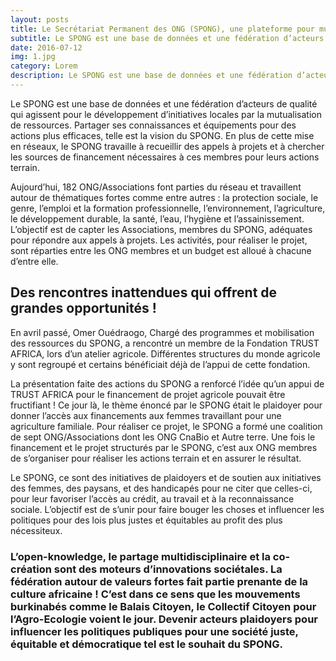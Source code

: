 ```yaml
---
layout: posts
title: Le Secrétariat Permanent des ONG (SPONG), une plateforme pour mutualiser les ressources nationales et internationales et devenir un influenceur politique !
subtitle: Le SPONG est une base de données et une fédération d’acteurs de qualité qui agissent pour le développement d’initiatives locales par la mutualisation de ressources.
date: 2016-07-12
img: 1.jpg
category: Lorem
description: Le SPONG est une base de données et une fédération d’acteurs de qualité qui agissent pour le développement d’initiatives locales par la mutualisation de ressources.
---
```


Le SPONG est une base de données et une fédération d’acteurs de qualité qui agissent pour le développement d’initiatives locales par la mutualisation de ressources. Partager ses connaissances et équipements pour des actions plus efficaces, telle est la vision du SPONG. En plus de cette mise en réseaux, le SPONG travaille à recueillir des appels à projets et à chercher les sources de financement nécessaires à ces membres pour leurs actions terrain.

Aujourd’hui, 182 ONG/Associations font parties du réseau et travaillent autour de thématiques fortes comme entre autres : la protection sociale, le genre, l’emploi et la formation professionnelle, l’environnement, l’agriculture, le développement durable, la santé, l’eau, l’hygiène et l’assainissement. L’objectif est de capter les Associations, membres du SPONG, adéquates pour répondre aux appels à projets. Les activités, pour réaliser le projet, sont réparties entre les ONG membres et un budget est alloué à chacune d’entre elle.

## Des rencontres inattendues qui offrent de grandes opportunités !
En avril passé, Omer Ouédraogo, Chargé des programmes et mobilisation des ressources du SPONG, a rencontré un membre de la Fondation TRUST AFRICA, lors d’un atelier agricole. Différentes structures du monde agricole y sont regroupé et certains bénéficiait déjà de l’appui de cette fondation.

La présentation faite des actions du SPONG a renforcé l’idée qu’un appui de TRUST AFRICA pour le financement de projet agricole pouvait être fructifiant ! Ce jour là, le thème énoncé par le SPONG était le plaidoyer pour donner l’accès aux financements aux femmes travaillant pour une agriculture familiale. Pour réaliser ce projet, le SPONG a formé une coalition de sept ONG/Associations dont les ONG CnaBio et Autre terre. Une fois le financement et le projet structurés par le SPONG, c’est aux ONG membres de s’organiser pour réaliser les actions terrain et en assurer le résultat.

Le SPONG, ce sont des initiatives de plaidoyers et de soutien aux initiatives des femmes, des paysans, et des handicapés pour ne citer que celles-ci, pour leur favoriser l’accès au crédit, au travail et à la reconnaissance sociale. L’objectif est de s’unir pour faire bouger les choses et influencer les politiques pour des lois plus justes et équitables au profit des plus nécessiteux.

### L’open-knowledge, le partage multidisciplinaire et la co-création sont des moteurs d’innovations sociétales. La fédération autour de valeurs fortes fait partie prenante de la culture africaine ! C’est dans ce sens que les mouvements burkinabés comme le Balais Citoyen, le Collectif Citoyen pour l’Agro-Ecologie voient le jour.  Devenir acteurs plaidoyers pour influencer les politiques publiques pour une société juste, équitable et démocratique tel est le souhait du SPONG.
